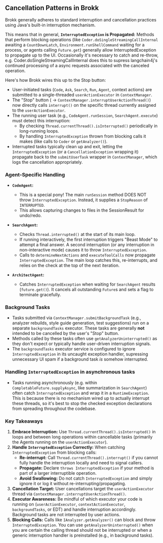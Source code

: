 ## Cancellation Patterns in Brokk

Brokk generally adheres to standard interruption and cancellation practices using Java's built-in interruption mechanism.

This means that in general, **`InterruptedException` is Propagated:** Methods that perform blocking operations (like `Coder.doSingleStreamingCallInternal` awaiting a `CountDownLatch`, `Environment.runShellCommand` waiting for a process, or agents calling `Future.get`) generally allow InterruptedException to propagate up to the UI. Occasionally it's necessary to catch and re-throw, e.g. Coder.doSingleStreamingCallInternal does this to supress langchain4j's continued processing of a async requests associated with the canceled operation.

Here's how Brokk wires this up to the Stop button:

* User-initiated tasks (`Code`, `Ask`, `Search`, `Run`, `Agent`, context actions) are submitted to a single-threaded `userActionExecutor` in `ContextManager`.  
* The "Stop" button ( \-\> `ContextManager.interruptUserActionThread()`) now directly calls `interrupt()` on the specific thread currently assigned to the `userActionExecutor`.  
* The running user task (e.g., `CodeAgent.runSession`, `SearchAgent.execute`) must detect this interruption:  
  * By checking `Thread.currentThread().isInterrupted()` periodically in long-running loops.  
  * By handling `InterruptedException` thrown from blocking calls it makes (like calls to `Coder` or `getAnalyzer()`).  
* Interrupted tasks typically clean up and exit, letting the `InterruptedException` (or a `CancellationException` wrapping it) propagate back to the `submitUserTask` wrapper in `ContextManager`, which logs the cancellation appropriately.

### **Agent-Specific Handling**

* **`CodeAgent`:**
    * This is a special pony! The main `runSession` method DOES NOT throw `InterruptedException`. Instead, it supplies a `StopReason` of `INTERRUPTED`.
    * This allows capturing changes to files in the SessionResult for undo/redo.

* **`SearchAgent`:**  
  * Checks `Thread.interrupted()` at the start of its main loop.  
  * If running interactively, the first interruption triggers "Beast Mode" to attempt a final answer. A second interruption (or any interruption in non-interactive mode) causes it to throw `InterruptedException`.  
  * Calls to `determineNextActions` and `executeToolCalls` now propagate `InterruptedException`. The main loop catches this, re-interrupts, and relies on the check at the top of the next iteration.  
* **`ArchitectAgent`:**  
  * Catches `InterruptedException` when waiting for `SearchAgent` results (`future.get()`). It cancels all outstanding `Future`s and sets a flag to terminate gracefully.  

### **Background Tasks**

* Tasks submitted via `ContextManager.submitBackgroundTask` (e.g., analyzer rebuilds, style guide generation, test suggestions) run on a separate `backgroundTasks` executor.  These tasks are generally **not** intended to be cancelled by the user's "Stop" button.  
* Methods called by these tasks often use `getAnalyzerUninterrupted()` as they don't expect or typically handle user-driven interruption signals.  
* The `backgroundTasks` executor service is configured to ignore `InterruptedException` in its uncaught exception handler, supressing unnecessary UI spam if a background task *is* somehow interrupted.

### **Handling `InterruptedException` in asynchronous tasks**

* Tasks running asynchronously (e.g. within `CompletableFuture.supplyAsync`, like summarization in `SearchAgent`) often catch `InterruptedException` and wrap it in a `RuntimeException`. This is because there is no mechanism wired up to actually interrupt these threads, so it's best to stop the checked exception declarations from spreading throughout the codebase.

### **Key Takeaways**

1. **Embrace Interruption:** Use `Thread.currentThread().isInterrupted()` in loops and between long operations within cancellable tasks (primarily the Agents running on the `userActionExecutor`).  
2. **Handle `InterruptedException` Correctly:** When catching `InterruptedException` from blocking calls:  
   * **Re-interrupt:** Call `Thread.currentThread().interrupt()` if you cannot fully handle the interruption locally and need to signal callers.  
   * **Propagate:** Declare `throws InterruptedException` if your method is part of a larger interruptible operation.  
   * **Avoid Swallowing:** Do not catch `InterruptedException` and simply ignore it or log it without re-interrupting/propagating.  
3. **Cancellation Target:** User cancellations target the `userActionExecutor` thread via `ContextManager.interruptUserActionThread()`.  
4. **Executor Awareness:** Be mindful of which executor your code is running on (`userActionExecutor`, `contextActionExecutor`, `backgroundTasks`, or EDT) and handle interruption accordingly. Background tasks are not interrupted by user actions.  
5. **Blocking Calls:** Calls like `IAnalyzer.getAnalyzer()` can block and throw `InterruptedException`. You can use `getAnalyzerUninterrupted()` when you are certain the calling thread should not be interrupted or when a generic interruption handler is preinstalled (e.g., in background tasks).
